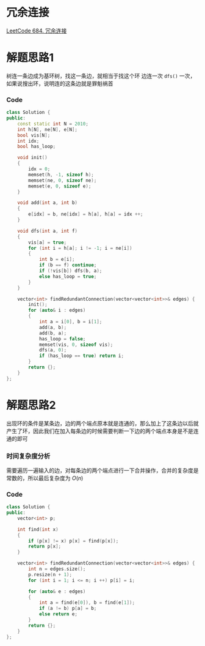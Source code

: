 # 冗余连接
[LeetCode 684. 冗余连接](https://leetcode.cn/problems/redundant-connection/submissions/)

# 解题思路1
树连一条边成为基环树，找这一条边，就相当于找这个环
边连一次 `dfs()` 一次，如果说搜出环，说明连的这条边就是罪魁祸首

### Code
```cpp
class Solution {
public:
    const static int N = 2010;
    int h[N], ne[N], e[N];
    bool vis[N];
    int idx;
    bool has_loop;

    void init()
    {
        idx = 0;
        memset(h, -1, sizeof h);
        memset(ne, 0, sizeof ne);
        memset(e, 0, sizeof e);
    }

    void add(int a, int b)
    {
        e[idx] = b, ne[idx] = h[a], h[a] = idx ++;
    }

    void dfs(int a, int f)
    {
        vis[a] = true;
        for (int i = h[a]; i != -1; i = ne[i])
        {
            int b = e[i];
            if (b == f) continue;
            if (!vis[b]) dfs(b, a);
            else has_loop = true;
        }
    }

    vector<int> findRedundantConnection(vector<vector<int>>& edges) {
        init();
        for (auto& i : edges)
        {
            int a = i[0], b = i[1];
            add(a, b);
            add(b, a);
            has_loop = false;
            memset(vis, 0, sizeof vis);
            dfs(a, 0);
            if (has_loop == true) return i;
        }
        return {};
    }
};
```

# 解题思路2
出现环的条件是某条边，边的两个端点原本就是连通的，那么加上了这条边以后就产生了环，因此我们在加入每条边的时候需要判断一下边的两个端点本身是不是连通的即可

### 时间复杂度分析
需要遍历一遍输入的边，对每条边的两个端点进行一下合并操作，合并的复杂度是常数的，所以最后复杂度为 $O(n)$

### Code
```cpp
class Solution {
public:
    vector<int> p;

    int find(int x)
    {
        if (p[x] != x) p[x] = find(p[x]);
        return p[x];
    }

    vector<int> findRedundantConnection(vector<vector<int>>& edges) {
        int n = edges.size();
        p.resize(n + 1);
        for (int i = 1; i <= n; i ++) p[i] = i;

        for (auto& e : edges)
        {
            int a = find(e[0]), b = find(e[1]);
            if (a != b) p[a] = b;
            else return e;
        }
        return {};
    }
};
```